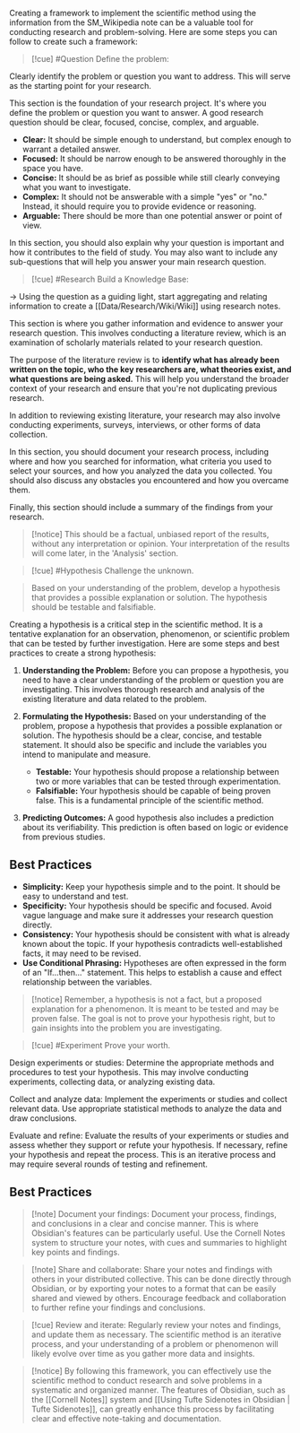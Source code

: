 Creating a framework to implement the scientific method using the information from the SM_Wikipedia note can be a valuable tool for conducting research and problem-solving. Here are some steps you can follow to create such a framework:

>[!cue] #Question Define the problem: 

Clearly identify the problem or question you want to address. This will serve as the starting point for your research.

This section is the foundation of your research project. It's where you define the problem or question you want to answer. A good research question should be clear, focused, concise, complex, and arguable.

- **Clear:** It should be simple enough to understand, but complex enough to warrant a detailed answer.
- **Focused:** It should be narrow enough to be answered thoroughly in the space you have.
- **Concise:** It should be as brief as possible while still clearly conveying what you want to investigate.
- **Complex:** It should not be answerable with a simple "yes" or "no." Instead, it should require you to provide evidence or reasoning.
- **Arguable:** There should be more than one potential answer or point of view.

In this section, you should also explain why your question is important and how it contributes to the field of study. You may also want to include any sub-questions that will help you answer your main research question.

>[!cue] #Research Build a Knowledge Base: 

-> Using the question as a guiding light, start aggregating and relating information to create a  [[Data/Research/Wiki/Wiki]] using research notes.

This section is where you gather information and evidence to answer your research question. This involves conducting a literature review, which is an examination of scholarly materials related to your research question.

The purpose of the literature review is to **identify what has already been written on the topic, who the key researchers are, what theories exist, and what questions are being asked.** This will help you understand the broader context of your research and ensure that you're not duplicating previous research.

In addition to reviewing existing literature, your research may also involve conducting experiments, surveys, interviews, or other forms of data collection.

In this section, you should document your research process, including where and how you searched for information, what criteria you used to select your sources, and how you analyzed the data you collected. You should also discuss any obstacles you encountered and how you overcame them.

Finally, this section should include a summary of the findings from your research. 

>[!notice]
This should be a factual, unbiased report of the results, without any interpretation or opinion. Your interpretation of the results will come later, in the 'Analysis' section.


>[!cue] #Hypothesis Challenge the unknown.

>Based on your understanding of the problem, develop a hypothesis that provides a possible explanation or solution. The hypothesis should be testable and falsifiable.

Creating a hypothesis is a critical step in the scientific method. It is a tentative explanation for an observation, phenomenon, or scientific problem that can be tested by further investigation. Here are some steps and best practices to create a strong hypothesis:

1. **Understanding the Problem:** Before you can propose a hypothesis, you need to have a clear understanding of the problem or question you are investigating. This involves thorough research and analysis of the existing literature and data related to the problem.
    
2. **Formulating the Hypothesis:** Based on your understanding of the problem, propose a hypothesis that provides a possible explanation or solution. The hypothesis should be a clear, concise, and testable statement. It should also be specific and include the variables you intend to manipulate and measure.
    
    - **Testable:** Your hypothesis should propose a relationship between two or more variables that can be tested through experimentation.
    - **Falsifiable:** Your hypothesis should be capable of being proven false. This is a fundamental principle of the scientific method.
3. **Predicting Outcomes:** A good hypothesis also includes a prediction about its verifiability. This prediction is often based on logic or evidence from previous studies.
    

## Best Practices

- **Simplicity:** Keep your hypothesis simple and to the point. It should be easy to understand and test.
- **Specificity:** Your hypothesis should be specific and focused. Avoid vague language and make sure it addresses your research question directly.
- **Consistency:** Your hypothesis should be consistent with what is already known about the topic. If your hypothesis contradicts well-established facts, it may need to be revised.
- **Use Conditional Phrasing:** Hypotheses are often expressed in the form of an "If...then..." statement. This helps to establish a cause and effect relationship between the variables.

>[!notice]
>Remember, a hypothesis is not a fact, but a proposed explanation for a phenomenon. It is meant to be tested and may be proven false. The goal is not to prove your hypothesis right, but to gain insights into the problem you are investigating.

>[!cue] #Experiment Prove your worth.

Design experiments or studies: Determine the appropriate methods and procedures to test your hypothesis. This may involve conducting experiments, collecting data, or analyzing existing data.

Collect and analyze data: Implement the experiments or studies and collect relevant data. Use appropriate statistical methods to analyze the data and draw conclusions.

Evaluate and refine: Evaluate the results of your experiments or studies and assess whether they support or refute your hypothesis. If necessary, refine your hypothesis and repeat the process. This is an iterative process and may require several rounds of testing and refinement.

## Best Practices


>[!note] Document your findings: 
>Document your process, findings, and conclusions in a clear and concise manner. This is where Obsidian's features can be particularly useful. Use the Cornell Notes system to structure your notes, with cues and summaries to highlight key points and findings.

>[!note] Share and collaborate: 
>Share your notes and findings with others in your distributed collective. This can be done directly through Obsidian, or by exporting your notes to a format that can be easily shared and viewed by others. Encourage feedback and collaboration to further refine your findings and conclusions.

>[!cue] Review and iterate: 
>Regularly review your notes and findings, and update them as necessary. The scientific method is an iterative process, and your understanding of a problem or phenomenon will likely evolve over time as you gather more data and insights.


>[!notice] 
>By following this framework, you can effectively use the scientific method to conduct research and solve problems in a systematic and organized manner. The features of Obsidian, such as the [[Cornell Notes]] system and [[Using Tufte Sidenotes in Obsidian | Tufte Sidenotes]], can greatly enhance this process by facilitating clear and effective note-taking and documentation.

